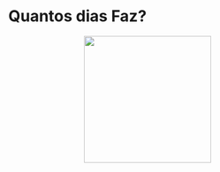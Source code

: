# Quantos dias Faz?

<p align="center">
  <img style="text-align: center;" src="https://user-images.githubusercontent.com/7466894/28979608-d493a74a-7920-11e7-97e0-f72a04107bcd.png" width="230">
</p>

